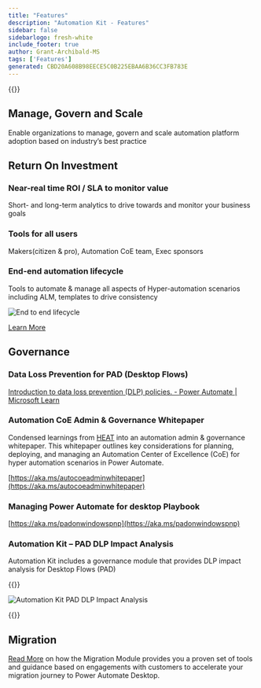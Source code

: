 ```yaml
---
title: "Features"
description: "Automation Kit - Features"
sidebar: false
sidebarlogo: fresh-white
include_footer: true
author: Grant-Archibald-MS
tags: ['Features']
generated: CBD20A608B98EECE5C0B225EBAA6B36CC3FB783E
---
```


{{<toc>}}

## Manage, Govern and Scale

Enable organizations to manage, govern and scale automation platform adoption based on industry’s best practice

## Return On Investment

### Near-real time ROI / SLA to monitor value

Short- and long-term analytics to drive towards and monitor your business goals

### Tools for all users

Makers(citizen & pro), Automation CoE team, Exec sponsors

### End-end automation lifecycle

Tools to automate & manage all aspects of Hyper-automation scenarios including ALM, templates to drive consistency

![End to end lifecycle](/images/illustrations/end-to-end.png)

[Learn More](https://learn.microsoft.com/power-automate/guidance/automation-kit/overview/automation-coe-strategy#automation-lifecycle)

## Governance

### Data Loss Prevention for PAD (Desktop Flows)

[Introduction to data loss prevention (DLP) policies. - Power Automate | Microsoft Learn](https://learn.microsoft.com/power-automate/prevent-data-loss#data-loss-prevention-for-desktop-flows-preview)

### Automation CoE Admin & Governance Whitepaper

Condensed learnings from [HEAT](https://learn.microsoft.com/power-platform/guidance/automation-coe/heat) into an automation admin & governance whitepaper. This whitepaper outlines key considerations for planning, deploying, and managing an Automation Center of Excellence (CoE) for hyper automation scenarios in Power Automate. 

[https://aka.ms/autocoeadminwhitepaper](https://aka.ms/autocoeadminwhitepaper)

### Managing Power Automate for desktop Playbook

[https://aka.ms/padonwindowspnp](https://aka.ms/padonwindowspnp)

### Automation Kit – PAD DLP Impact Analysis

Automation Kit includes a governance module that provides DLP impact analysis for Desktop Flows (PAD)

{{<border>}}

![Automation Kit PAD DLP Impact Analysis](/images/pad-dlp-impact.png)

{{</border>}}




## Migration

[Read More](/en-gb/migration) on how the Migration Module provides you a proven set of tools and guidance based on engagements with customers to accelerate your migration journey to Power Automate Desktop.
